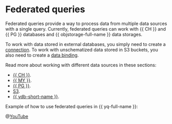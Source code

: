 # Federated queries

Federated queries provide a way to process data from multiple data sources with a single query. Currently, federated queries can work with {{ CH }} and {{ PG }} databases and {{ objstorage-full-name }} data storages.

To work with data stored in external databases, you simply need to create a [connection](glossary.md#connection). To work with unschematized data stored in S3 buckets, you also need to create a [data binding](glossary.md#binding).

Read more about working with different data sources in these sections:
* [{{ CH }}](../sources-and-sinks/clickhouse.md).
* [{{ MY }}](../sources-and-sinks/mysql.md).
* [{{ PG }}](../sources-and-sinks/postgresql.md).
* [S3](../sources-and-sinks/object-storage-binding.md).
* [{{ ydb-short-name }}](../sources-and-sinks/ydb.md).

Example of how to use federated queries in {{ yq-full-name }}:

@[YouTube](https://youtu.be/1EN28LVncPM?si=kmytEx5zGRTnXrJ4)
